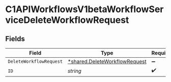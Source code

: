 # C1APIWorkflowsV1betaWorkflowServiceDeleteWorkflowRequest


## Fields

| Field                                                                                | Type                                                                                 | Required                                                                             | Description                                                                          |
| ------------------------------------------------------------------------------------ | ------------------------------------------------------------------------------------ | ------------------------------------------------------------------------------------ | ------------------------------------------------------------------------------------ |
| `DeleteWorkflowRequest`                                                              | [*shared.DeleteWorkflowRequest](../../../pkg/models/shared/deleteworkflowrequest.md) | :heavy_minus_sign:                                                                   | N/A                                                                                  |
| `ID`                                                                                 | *string*                                                                             | :heavy_check_mark:                                                                   | N/A                                                                                  |